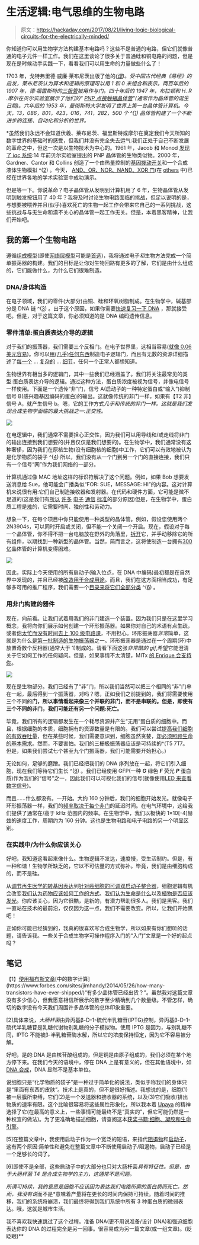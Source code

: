 # 生活逻辑:电气思维的生物电路

> 原文：<https://hackaday.com/2017/08/21/living-logic-biological-circuits-for-the-electrically-minded/>

你知道你可以用生物学方法构建基本电路吗？这些不是普通的电路，但它们就像普通的电子元件一样工作。我们在这里谈论了很多关于普通硅和铜电路的问题，但是现在是时候动手实践一下，看看我们可以用生命的力量做些什么了！

1703 年，戈特弗里德·威廉·莱布尼茨出版了他的[](https://hal.archives-ouvertes.fr/ads-00104781/document)*([译](http://www.leibniz-translations.com/binary.htm))。受中国古代经典《易经》的启发，莱布尼茨认为算术和逻辑的原理可以用 1 和 0 来组合和表示。两百年后的 1907 年，德·福雷斯特的[三极管](https://www.google.com/patents/US879532)被用作与门。四十年后的 1947 年，布拉顿和 H. R .摩尔在贝尔实验室展示了他们的“ [PNP 点接触锗晶体管](http://hackaday.com/2014/01/14/retrotechtacular-the-genesis-of-the-transistor/)”(通常作为晶体管的诞生日期)。六年后的 1953 年，曼彻斯特大学发明了世界上第一台晶体管计算机。今天，13，086，801，423，016，741，282，500 个 ^([1](#1)) 晶体管构建了一个不断进步的连接、自动化和分析的世界。*

 *虽然我们永远不会知道伏羲、莱布尼茨、福里斯特或摩尔在奠定我们今天所知的数字世界的基础时的感受，但我们并没有完全失去运气:我们正处于自己不断发展的革命之中，但这一次是以生物技术为中心的。1961 年，Jacob 和 Monod [发现了 *lac* 系统](https://www.ncbi.nlm.nih.gov/books/NBK21954/):14 年前贝尔实验室提出的 PNP 晶体管的生物类似物。2000 年，Gardner、Cantor 和 Collins 创造了一个由热量控制的[基因拨动开关](https://www.nature.com/nature/journal/v403/n6767/full/403339a0.html)和一个合成液体生物模拟 ^([2](#2)) 。今天， [AND、OR、NOR、NAND、XOR 门](http://bioinformatics.ac.cn/synbiolgdb/browse.html)(在 [others](http://bioinformatics.ac.cn/synbiolgdb/search8Source.php?id=OTHER) 中)已经在世界各地的学术实验室中成功演示。

但是等一下。你说革命？电子晶体管从发明到计算机用了 6 年，生物晶体管从发明到触发按钮用了 40 年？我将及时讨论生物电路面临的挑战，但足以说明的是，与想要被喂养并且(似乎)喜欢死亡的生物一起工作会带来它自己的一系列挑战，这些挑战与与无生命和漠不关心的晶体管一起工作无关。但是，本着黑客精神，让我们开始吧。

## 我的第一个生物电路

遵循[组成模型](http://syntheticbiology.org/Abstraction_hierarchy/Composition_model.html)(即使[网络层模型](http://syntheticbiology.org/Abstraction_hierarchy/Network_layer_model.html)可能是[首选](http://ocw.metu.edu.tr/pluginfile.php/4339/mod_resource/content/0/week3content.pdf))，我将通过电子*和*生物方法完成一个简单振荡器的构建。我们的目标是让你对生物回路有更多的了解，它们是由什么组成的，它们能做什么，为什么它们很难制造。

### DNA/身体构造

在电子领域，我们的零件(大部分)由铜、硅和环氧树脂制成。在生物学中，碱基部分是 DNA 链 ^([3](#3)) 。出于这个原因，如果你需要[快速复习一下 DNA](http://learn.genetics.utah.edu/content/basics/dna) ，那就接受吧。但是，对于这篇文章，你必须知道的是 DNA 编码遗传信息。

### 零件清单:蛋白质表达介导的逻辑

对于我们的振荡器，我们需要三个反相门。在电子世界里，这相当容易([就像 0.06 美元容易](https://www.digikey.com/products/en/integrated-circuits-ics/logic-gates-and-inverters/705?k=&pkeyword=&pv247=24&FV=ffe002c1&mnonly=0&ColumnSort=0&page=1&quantity=0&ptm=0&fid=0&pageSize=25))。你可以[用(几乎)任何东西](http://hackaday.com/2017/01/03/make-logic-gates-out-of-almost-anything/)制造电子逻辑门，而且有无数的资源详细描述了[每一个](https://www.allaboutcircuits.com/textbook/digital/chpt-3/digital-signals-gates/) … [复杂的](http://williams.comp.ncat.edu/COMP370/LogicGates.pdf) … [细节](http://whatis.techtarget.com/definition/logic-gate-AND-OR-XOR-NOT-NAND-NOR-and-XNOR)，任何一个正常人都想知道。

生物世界有相当多的逻辑门，其中一些我们已经涵盖了。我们将关注最常见的类型:蛋白质表达介导的逻辑。通过这种方法，蛋白质浓度被视为信号，并像电信号一样使用。下面是一个遗传“非”门，信号 A(启动子的一种特定蛋白或“输入”)抑制信号 B(感兴趣基因编码的蛋白)的输出。这就像传统的非门一样，如果有【T2 非】信号 A，就产生信号 b。嗯，它的工作方式*几乎和传统的非门一样。这就是我们发现合成生物学面临的最大挑战之一:正交性。*

![](img/3eb2e35a06d28e9489592b34893a4b45.png)

在电逻辑中，我们通常不需要担心正交性，因为我们可以用导线和/或走线将非门的输出连接到我们想要的(并且仅仅是我们想要的)。在生物学中，我们通常没有这种奢侈，因为我们在原核生物(没有细胞核的细胞)中工作，它们可以有效地被认为是化学物质的袋子 ^([4](#4)) 所以，我们没有从一个门到另一个门的直接连接，我们只有一个信号“网”作为我们网络的一部分。

计算机通过像 MAC 地址这样的标识符解决了这个问题。例如，如果 Bob 想要发送消息给 Sue，他可能会广播类似“FOR: SUE，MESSAGE: HI”的内容。这对计算机来说很有用:它们自己制造接收器和发射器。在代码和硬件方面，它可能是微不足道的(这是我们有[所以](https://en.wikipedia.org/wiki/Serial_communication) [许多](https://en.wikipedia.org/wiki/Lists_of_network_protocols) [电子](https://en.wikipedia.org/wiki/List_of_automation_protocols) [通信](https://en.wikipedia.org/wiki/IEC_61850) [标准](https://en.wikipedia.org/wiki/IEEE_Standards_Association)的部分原因)但是，在生物学中，蛋白质工程是[难](https://www.ncbi.nlm.nih.gov/pubmed/12468711)的，它需要时间、独创性和劳动力。

想象一下，在每个项目中你只能使用一种类型的晶体管。例如，假设您使用两个 2N3904s，可以同时开启或关闭，但不能一个关闭一个开启。现在，假设对于每一个晶体管，你不得不把一台电脑放在野外的角落里，[拆开](https://www.youtube.com/watch?v=WjeptaI2T8E)它，并手动移除它的所有组件，以期找到一种新型的晶体管。当然，简而言之，这将使制造一台拥有[300 亿](https://www.sciencealert.com/new-computer-chips-can-fit-30-million-transistors-on-your-fingertip)晶体管的计算机变得困难。

![](img/8d1aa2014fc5da938e36ba8d5f7bae8f.png)

因此，实际上今天使用的所有启动子(输入位点，在 DNA 中编码)最初都是在自然界中发现的，并且已经被[改造用于合成用途](http://www.openwetware.oimg/2/24/Penumetcha_etal_2010.pdf)。而且，我们在这方面相当成功，有足够多可用的推广程序，我们需要一个[目录来将它们全部分类](http://parts.igem.org/Promoters/Catalog) ^([6](#6)) 。

### 用非门构建的器件

现在，向前看。让我们试着用我们的非门建造一个装置。因为我们只是在这里学习概念，我将向你们展示如何创建一个环形振荡器。如果你对自己的术语有点生疏，或者[你太忙而没有时间去上 100 级电路课](http://hackaday.com/2016/07/28/amazing-sdr-built-by-16-year-old/)，不用担心。环形振荡器*非常*简单，这就是为什么[是第一批制造的生物振荡器](https://www.ncbi.nlm.nih.gov/pubmed/4437195)之一。环形振荡器是通过在一个周期(环)中放置奇数个反相器(通常大于 1)制成的。请看下面这张*非常酷的 gif*,希望它能澄清关于它如何工作的任何疑问。但是，如果事情不太清楚，MITx [的 Enrique 会支持你](https://www.youtube.com/watch?v=EFKJO8G62dQ)。

![](img/b3bf751ad6b86ec19334f64097570fc7.png)

现在是生物部分。我们已经有了“非”门，所以我们当然可以把三个相同的“非”门串在一起，最后得到一个振荡器，对吗？嗯，正如我们之前提到的，我们将需要使用三个不同的**门，所以事情看起来像三个并联的非门，而不是串联的。但是，即使有三个不同的非门，我们可能还有另一个问题:死亡。**

毕竟，我们所有的逻辑都发生在一个耗尽资源并产生“无用”蛋白质的细胞中。而且，根据细胞的本质，细胞拥有的资源数量是有限的。我们可以尝试[提高我们细胞的有效吞吐量](http://www.biocompare.com/Cloning-and-Expression/7135-Cell-Culture-Media/)，但在某些时候，我们需要意识到，细胞虽然贪婪，[却必须照顾生命的基本需求](https://www.ncbi.nlm.nih.gov/pubmed/22649052)。然而，不要害怕。我们的三栅极振荡器应该是可持续的^(T5 7T7。但是，如果我们尝试七个甚至九个门振荡器，我们可能需要开始担心。)

无论如何，足够的磨蹭。我们已经把我们的 DNA 序列放在一起，将它们引入细胞，现在我们等待它们生长 ^([8](#8)) 。我们已经使用 GFP(一种 ***G*** 绿色 ***F*** 荧光 ***P*** 蛋白质)作为我们的“信号”之一，因此我们可以可视化我们的信号(就像使用[LED 来查看数字信号](http://makezine.com/2009/12/28/ring-oscillator-pendant/))。

而且……什么都没有。一开始。大约 160 分钟后，我们的细胞开始发光。就像电子环形振荡器一样，我们的[频率取决于每个非门](https://pdfs.semanticscholar.org/c1f2/7dd01a563a82646e295824ab449511c69034.pdf)的延迟时间。在电气环境中，这给我们提供了通常在/高于 kHz 范围内的频率。在生物学中，我们以极快的 1×10[-4]赫兹的速度工作，周期约为 160 分钟。这也是生物电路和电子电路的另一个明显区别。

### 在实践中/为什么你应该关心

好吧，我知道这看起来像什么。生物逻辑不发达，速度慢，受生活制约。但是，有一种和谐！生物学所缺乏的，它以不可估量的方式弥补。毕竟，我们是由细胞构成的，而不是硅。

从[调节再生医学的转基因表达](https://www.omicsonline.org/application-of-synthetic-biology-to-regenerative-medicine-2155-9538.S2-003.php?aid=2972)到[针对癌细胞的可调双启动子整合器](https://www.ncbi.nlm.nih.gov/pubmed/21179016/)，细胞逻辑有机会改变[我们认为药物应该如何工作的方式](http://medicalfuturist.com/what-could-crisprcas9-do-tomorrow/)、[我们认为生命是什么](https://www.statnews.com/2017/07/28/cell-build-from-scratch/)以及[植物是否应该发光](https://www.technologyreview.com/s/601884/why-kickstarters-glowing-plant-left-backers-in-the-dark/)。你应该关心，因为它很酷，是新的，有潜力帮助很多人。我们是黑客。我们一直站在技术的最前沿，仅仅因为这一点，我们不需要改变。所以，让我们开始黑吧！

正如你可能已经猜到的，我真的很喜欢写合成生物学，所以如果有你们想听的话题，请告诉我。一些关于合成生物学可操作程序入门的“入门”文章是一个好的起点吗？

## 笔记

【1】[使用福布斯文章](https://www.wolframalpha.com/input/?i=(1.65)%5E(2017-2014)*2,913,276,327,576,980,000,000)[中的数字计算](https://www.forbes.com/sites/jimhandy/2014/05/26/how-many-transistors-have-ever-shipped/)“有多少晶体管已经出货？”。虽然我对这篇文章没有多少信心，但我愿意相信所展示的数字至少精确到几个数量级。不管怎样，确切的数字没有今天我们周围许多晶体管的总体印象重要。

[2]具体来说，*大肠杆菌*由异丙基β-D-1-硫代半乳糖苷(IPTG)控制，异丙基β-D-1-硫代半乳糖苷是乳糖代谢物别乳糖的分子模拟物。使用 IPTG 是因为，与别乳糖不同，IPTG 不能被β-半乳糖苷酶水解，所以它的浓度保持恒定，因为它不容易被分解。

好吧，是的:DNA 是由核苷酸组成的，但是铜是由原子组成的，我们必须在某个地方停下来。在我们今天的语境中，停在 DNA 上是有意义的，但在其他语境中，如 [DNA 合成](https://hackaday.com/2017/04/27/osm-pronounced-awesome/)，DNA 显然不是基本单位。

说细胞只是“化学物质的袋子”是一种过于简单化的说法，类似于称我们的身体只是“里面有东西的皮肤”。技术上是真的，但不是很好描述。我想说的是，细胞(1)被一层膜所束缚，它们(2)是一个发送器和接收器的系统，以及(3)它们吸收/排出物质的速率有限。这个比喻很容易将这些属性形象化，所以我本着 [Upaya](https://en.wikipedia.org/wiki/Upaya) 的精神选择了它(在最高的意义上，一些事情可能最终不是“真实的”，但它可能仍然是一种权宜的做法)。为了更准确地描述细胞，请查阅这本[获奖书籍:细胞、凝胶和生命引擎](https://www.amazon.com/Cells-Gels-Engines-Gerald-Pollack/dp/0962689521)。

[5]在整篇文章中，我使用启动子作为一个宽泛的短语，来指代[阻遏物](https://en.wikipedia.org/wiki/Repressor)和[启动子](https://en.wikipedia.org/wiki/Repressor)，这有两个原因:简单性和避免在整篇文章中不断使用启动子/阻遏物，启动子已经是一个足够长的词了。

[6]即使不是全部，这些启动子中的大部分也只对大肠杆菌*具有特征性。但是，由于大肠杆菌 T4 是合成生物学的主力，这通常不是问题。*

 *所谓可持续，我的意思是细胞不应该因为表达我们电路所需的蛋白质而死亡。然而，我没有说*而不是*意味着产量将在更长的时间内保持可持续。随着时间的推移，我们的系统将崩溃，我们最终将得到我们系统中所有 3 种蛋白质的微弱表达。哦，这就是城市生活。

我不喜欢我快速跳过了这个过程。准备 DNA(更不用说准备/设计 DNA)和强迫细胞表达你的 DNA 的过程完全是另一回事。很容易成为另一篇文章(或一组文章)。(眨眨眼)**